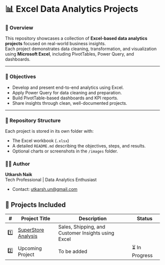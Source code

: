 # 📊 Excel Data Analytics Projects

### 🧠 Overview
This repository showcases a collection of **Excel-based data analytics projects** focused on real-world business insights.  
Each project demonstrates data cleaning, transformation, and visualization using **Microsoft Excel**, including PivotTables, Power Query, and dashboards.

---

### 🧾 Objectives
- Develop and present end-to-end analytics using Excel.
- Apply Power Query for data cleaning and preparation.
- Build PivotTable-based dashboards and KPI reports.
- Share insights through clean, well-documented projects.

---

### 🧱 Repository Structure
Each project is stored in its own folder with:
- The Excel workbook (`.xlsx`)
- A detailed `README.md` describing the objectives, steps, and results.
- Optional charts or screenshots in the `/images` folder.

### 🧑‍💻 Author
**Utkarsh Naik**  
Tech Professional | Data Analytics Enthusiast 
- Contact: utkarsh.un@gmail.com

## 🧱 Projects Included

| # | Project Title | Description | Status |
|---|----------------|-------------|--------|
| 1️⃣ | [SuperStore Analysis](./1.Superstore%20Analysis) | Sales, Shipping, and Customer Insights using Excel |
| 2️⃣ | Upcoming Project | To be added | ⏳ In Progress |
